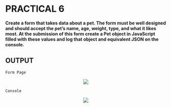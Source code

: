 # PRACTICAL 6
**Create a form that takes data about a pet. The form must be well designed and should accept
the pet’s name, age, weight, type, and what it likes most. At the submission of this form create
a Pet object in JavaScript filled with these values and log that object and equivalent JSON on
the console.**

## OUTPUT

`Form Page`
<p align="center">
<img src="https://user-images.githubusercontent.com/68191677/193333849-bfa8dcb5-c7b1-4b2a-b192-e7fb590a94af.png"  />
</p>

`Console`
<p align="center">
<img src="https://user-images.githubusercontent.com/68191677/193334277-d4cbfb24-6a18-44cf-9360-16c63063083c.png"  />
</p>

